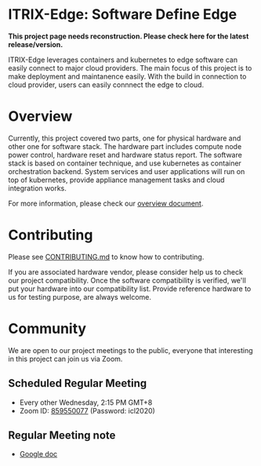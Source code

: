 ITRIX-Edge: Software Define Edge
================================

**This project page needs reconstruction. Please check here for the latest release/version.**

ITRIX-Edge leverages containers and kubernetes to edge software can easily connect to major cloud providers.
The main focus of this project is to make deployment and maintanence easily.
With the build in connection to cloud provider, users can easily connnect the edge to cloud.


# Overview

Currently, this project covered two parts, one for physical hardware and other one for software stack. The hardware part includes compute node power control, hardware reset and hardware status report. The software stack is based on container technique, and use kubernetes as container orchestration backend. System services and user applications will run on top of kubernetes, provide appliance management tasks and cloud integration works.

For more information, please check our [overview document](docs/overview.md).

# Contributing

Please see [CONTRIBUTING.md](CONTRIBUTING.md) to know how to contributing.

If you are associated hardware vendor, please consider help us to check our project compatibility. Once the software compatibility is verified, we'll put your hardware into our compatibility list.
Provide reference hardware to us for testing purpose, are always welcome.

# Community

We are open to our project meetings to the public, everyone that interesting in this project can join us via Zoom.

## Scheduled Regular Meeting
- Every other Wednesday, 2:15 PM GMT+8
- Zoom ID: [859550077](https://zoom.us/j/859550077) (Password: icl2020)

## Regular Meeting note
- [Google doc](https://docs.google.com/document/d/1wQb8q7dXOevTFSIFiWSf9xacT_8qqiqOgxSLDL-Gn3E)
